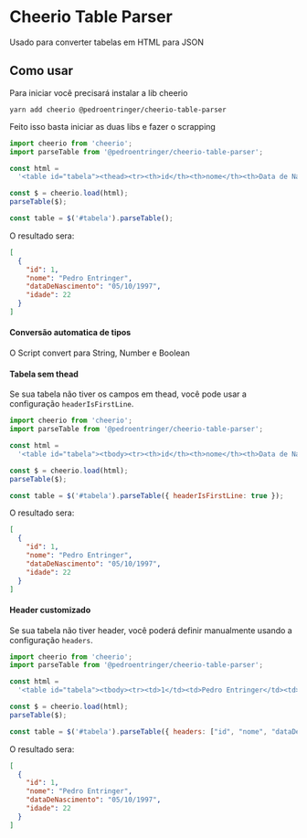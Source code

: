 # Cheerio Table Parser

Usado para converter tabelas em HTML para JSON

## Como usar

Para iniciar você precisará instalar a lib cheerio

```
yarn add cheerio @pedroentringer/cheerio-table-parser
```

Feito isso basta iniciar as duas libs e fazer o scrapping

```javascript
import cheerio from 'cheerio';
import parseTable from '@pedroentringer/cheerio-table-parser';

const html =
  '<table id="tabela"><thead><tr><th>id</th><th>nome</th><th>Data de Nascimento</th><th>idade</th></tr></thead><tbody><tr><td>1</td><td>Pedro Entringer</td><td>05/10/1997</td><td>22</td></tr></tbody></table>';

const $ = cheerio.load(html);
parseTable($);

const table = $('#tabela').parseTable();
```

O resultado sera:

```json
[
  {
    "id": 1,
    "nome": "Pedro Entringer",
    "dataDeNascimento": "05/10/1997",
    "idade": 22
  }
]
```

#### Conversão automatica de tipos

O Script convert para String, Number e Boolean

#### Tabela sem thead

Se sua tabela não tiver os campos em thead, você pode usar a configuração `headerIsFirstLine`.

```javascript
import cheerio from 'cheerio';
import parseTable from '@pedroentringer/cheerio-table-parser';

const html =
  '<table id="tabela"><tbody><tr><th>id</th><th>nome</th><th>Data de Nascimento</th><th>idade</th></tr><tr><td>1</td><td>Pedro Entringer</td><td>05/10/1997</td><td>22</td></tr></tbody></table>';

const $ = cheerio.load(html);
parseTable($);

const table = $('#tabela').parseTable({ headerIsFirstLine: true });
```

O resultado sera:

```json
[
  {
    "id": 1,
    "nome": "Pedro Entringer",
    "dataDeNascimento": "05/10/1997",
    "idade": 22
  }
]
```

#### Header customizado

Se sua tabela não tiver header, você poderá definir manualmente usando a configuração `headers`.

```javascript
import cheerio from 'cheerio';
import parseTable from '@pedroentringer/cheerio-table-parser';

const html =
  '<table id="tabela"><tbody><tr><td>1</td><td>Pedro Entringer</td><td>05/10/1997</td><td>22</td></tr></tbody></table>';

const $ = cheerio.load(html);
parseTable($);

const table = $('#tabela').parseTable({ headers: ["id", "nome", "dataDeNascimento", "idade"] });
```

O resultado sera:

```json
[
  {
    "id": 1,
    "nome": "Pedro Entringer",
    "dataDeNascimento": "05/10/1997",
    "idade": 22
  }
]
```